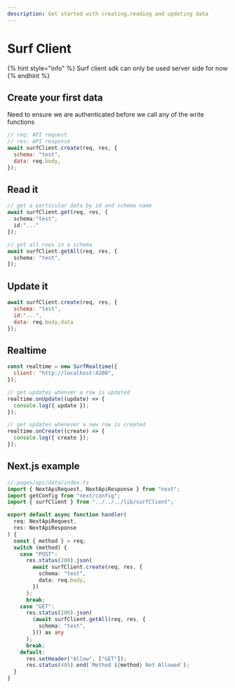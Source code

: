 ```yaml
---
description: Get started with creating,reading and updating data
---
```


# Surf Client

{% hint style="info" %}
Surf client sdk can only be used server side for now
{% endhint %}

## Create your first data

Need to ensure we are authenticated before we call any of the write functions

```javascript
// req: API request 
// res: API response
await surfClient.create(req, res, {
  schema: "test",
  data: req.body,
});
```

## Read it

```typescript
// get a particular data by id and schema name
await surfClient.get(req, res, {
  schema:"test",
  id:"..."
});

// get all rows in a schema
await surfClient.getAll(req, res, {
  schema: "test",
});

```

## Update it

```javascript
await surfClient.create(req, res, {
  schema: "test",
  id:"...",
  data: req.body.data
});
```

## Realtime

```javascript
const realtime = new SurfRealtime({
  client: "http://localhost:4200",
});

// get updates whenver a row is updated
realtime.onUpdate((update) => {
  console.log({ update });
});

// get updates whenever a new row is created
realtime.onCreate((create) => {
  console.log({ create });
});

```

## Next.js example

```typescript
// pages/api/data/index.ts
import { NextApiRequest, NextApiResponse } from "next";
import getConfig from "next/config";
import { surfClient } from "../../../lib/surfClient";

export default async function handler(
  req: NextApiRequest,
  res: NextApiResponse
) {
  const { method } = req;
  switch (method) {
    case "POST":
      res.status(200).json(
        await surfClient.create(req, res, {
          schema: "test",
          data: req.body,
        })
      );
      break;
    case "GET":
      res.status(200).json(
        (await surfClient.getAll(req, res, {
          schema: "test",
        })) as any
      );
      break;
    default:
      res.setHeader("Allow", ["GET"]);
      res.status(405).end(`Method ${method} Not Allowed`);
  }
}

```
